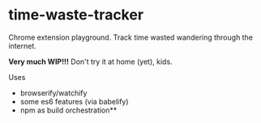 # time-waste-tracker
Chrome extension playground. Track time wasted wandering through the internet.

**Very much WIP!!!** Don't try it at home (yet), kids.

Uses
- browserify/watchify
- some es6 features (via babelify)
- npm as build orchestration**
